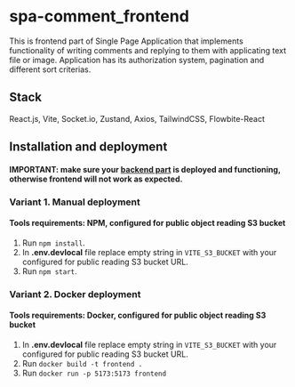 # spa-comment_frontend

This is frontend part of Single Page Application that implements functionality of writing comments and replying to them with applicating text file or image. Application has its authorization system, pagination and different sort criterias.

## Stack
React.js, Vite, Socket.io, Zustand, Axios, TailwindCSS, Flowbite-React

## Installation and deployment

#### IMPORTANT: make sure your [backend part](https://github.com/trixxterzz/spa-comment-backend) is deployed and functioning, otherwise frontend will not work as expected.

### Variant 1. Manual deployment
#### Tools requirements: NPM, configured for public object reading S3 bucket

1. Run `npm install`.
2. In **.env.devlocal** file replace empty string in `VITE_S3_BUCKET` with your configured for public reading S3 bucket URL.
3. Run `npm start`.

### Variant 2. Docker deployment
#### Tools requirements: Docker, configured for public object reading S3 bucket

1. In **.env.devlocal** file replace empty string in `VITE_S3_BUCKET` with your configured for public reading S3 bucket URL.
2. Run `docker build -t frontend .`
3. Run `docker run -p 5173:5173 frontend`
